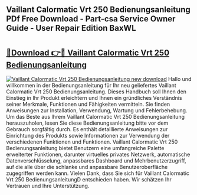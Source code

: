 ## Vaillant Calormatic Vrt 250 Bedienungsanleitung PDf Free Download - Part-csa Service Owner Guide - User Repair Edition BaxWL

# <h2><a href="http://df4w9l.blite.top/?on=Vaillant+Calormatic+Vrt+250+Bedienungsanleitung">🔗Download 👉🔴 Vaillant Calormatic Vrt 250 Bedienungsanleitung</a></h2>

[![Vaillant Calormatic Vrt 250 Bedienungsanleitung new download](https://i.imgur.com/lujVjoI.png)](http://df4w9l.blite.top/?on=Vaillant+Calormatic+Vrt+250+Bedienungsanleitung)
Hallo und willkommen in der Bedienungsanleitung für Ihr neu geliefertes Vaillant Calormatic Vrt 250 Bedienungsanleitung. Dieses Handbuch soll Ihnen den Einstieg in Ihr Produkt erleichtern und Ihnen ein gründliches Verständnis seiner Merkmale, Funktionen und Fähigkeiten vermitteln. Sie finden Anweisungen zur Installation, Verwendung, Wartung und Fehlerbehebung. Um das Beste aus Ihrem Vaillant Calormatic Vrt 250 Bedienungsanleitung herauszuholen, lesen Sie diese Bedienungsanleitung bitte vor dem Gebrauch sorgfältig durch. Es enthält detaillierte Anweisungen zur Einrichtung des Produkts sowie Informationen zur Verwendung der verschiedenen Funktionen und Funktionen. Vaillant Calormatic Vrt 250 Bedienungsanleitung bietet Benutzern eine umfangreiche Palette erweiterter Funktionen, darunter virtuelles privates Netzwerk, automatische Datenverschlüsselung, anpassbares Dashboard und Mehrbenutzerzugriff, auf die alle über die schlanke und anpassbare Benutzeroberfläche zugegriffen werden kann. Vielen Dank, dass Sie sich für Vaillant Calormatic Vrt 250 BedienungsanleitungD entschieden haben. Wir schätzen Ihr Vertrauen und Ihre Unterstützung.
